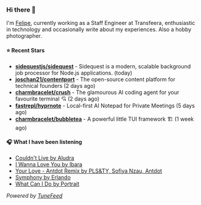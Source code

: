 ### Hi there 👋

I'm [Felipe](https://felipevm.com), currently working as a Staff Engineer at Transfeera, enthusiastic in technology and occasionally write about my experiences. Also a hobby photographer.

#### ⭐ Recent Stars
- **[sidequestjs/sidequest](https://github.com/sidequestjs/sidequest)** - Sidequest is a modern, scalable background job processor for Node.js applications. (today)
- **[joschan21/contentport](https://github.com/joschan21/contentport)** - The open-source content platform for technical founders (2 days ago)
- **[charmbracelet/crush](https://github.com/charmbracelet/crush)** - The glamourous AI coding agent for your favourite terminal 💘 (2 days ago)
- **[fastrepl/hyprnote](https://github.com/fastrepl/hyprnote)** - Local-first AI Notepad for Private Meetings (5 days ago)
- **[charmbracelet/bubbletea](https://github.com/charmbracelet/bubbletea)** - A powerful little TUI framework 🏗 (1 week ago)

#### 🎧 What I have been listening
- [Couldn&#39;t Live by Aludra](https://open.spotify.com/track/5TaxbNHHMpXL0JyaB1GItW)
- [I Wanna Love You by Ibara](https://open.spotify.com/track/5AnASmkOn8yIvWqDUuN8D1)
- [Your Love - Antdot Remix by PLS&amp;TY, Sofiya Nzau, Antdot](https://open.spotify.com/track/4SylEKPh0HWqJep7CfISHk)
- [Symphony by Erlando](https://open.spotify.com/track/5qOFz9WcMnB8NjguOO8geB)
- [What Can I Do by Portrait](https://open.spotify.com/track/4aEKZ3X6SFcrMwI1ejbZ9l)

_Powered by [TuneFeed](https://tunefeed.app?ref=github.com)_
